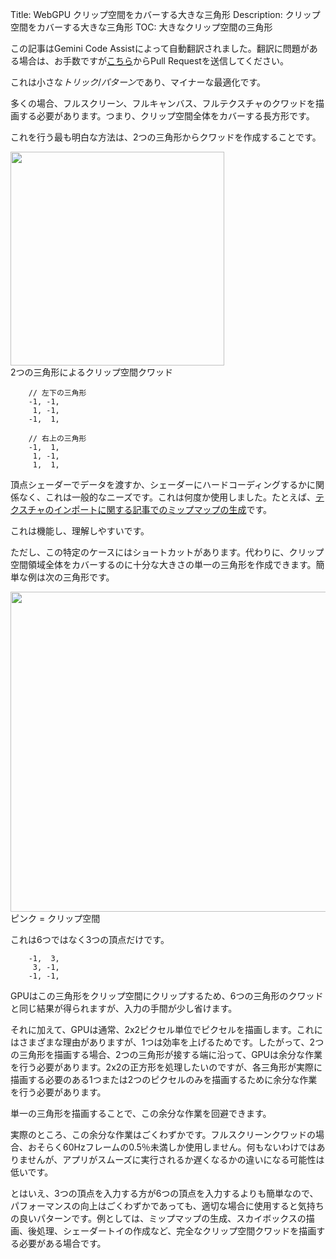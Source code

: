 Title: WebGPU クリップ空間をカバーする大きな三角形
Description: クリップ空間をカバーする大きな三角形
TOC: 大きなクリップ空間の三角形

<div class="warn">この記事はGemini Code Assistによって自動翻訳されました。翻訳に問題がある場合は、お手数ですが<a href="https://github.com/webgpu/webgpufundamentals/pulls">こちら</a>からPull Requestを送信してください。</div>

これは小さな*トリック*/*パターン*であり、マイナーな最適化です。

多くの場合、フルスクリーン、フルキャンバス、フルテクスチャのクワッドを描画する必要があります。つまり、クリップ空間全体をカバーする長方形です。

これを行う最も明白な方法は、2つの三角形からクワッドを作成することです。

<div class="webgpu_center">
  <div>
    <img style="width: 342px;" src="resources/quad-triangles.svg">
    <div>2つの三角形によるクリップ空間クワッド</div>
  </div>
</div>


```
    // 左下の三角形
    -1, -1,
     1, -1,
    -1,  1,

    // 右上の三角形
    -1,  1,
     1, -1,
     1,  1,
```

頂点シェーダーでデータを渡すか、シェーダーにハードコーディングするかに関係なく、これは一般的なニーズです。これは何度か使用しました。たとえば、[テクスチャのインポートに関する記事でのミップマップの生成](webgpu-importing-textures.html)です。

これは機能し、理解しやすいです。

ただし、この特定のケースにはショートカットがあります。代わりに、クリップ空間領域全体をカバーするのに十分な大きさの単一の三角形を作成できます。簡単な例は次の三角形です。

<div class="webgpu_center">
  <div>
    <img style="width: 512px;" src="resources/quad-triangle.svg">
    <div>ピンク = クリップ空間</div>
  </div>
</div>

これは6つではなく3つの頂点だけです。

```
    -1,  3,
     3, -1,
    -1, -1,
```

GPUはこの三角形をクリップ空間にクリップするため、6つの三角形のクワッドと同じ結果が得られますが、入力の手間が少し省けます。

それに加えて、GPUは通常、2x2ピクセル単位でピクセルを描画します。これにはさまざまな理由がありますが、1つは効率を上げるためです。したがって、2つの三角形を描画する場合、2つの三角形が接する端に沿って、GPUは余分な作業を行う必要があります。2x2の正方形を処理したいのですが、各三角形が実際に描画する必要のある1つまたは2つのピクセルのみを描画するために余分な作業を行う必要があります。

単一の三角形を描画することで、この余分な作業を回避できます。

実際のところ、この余分な作業はごくわずかです。フルスクリーンクワッドの場合、おそらく60Hzフレームの0.5％未満しか使用しません。何もないわけではありませんが、アプリがスムーズに実行されるか遅くなるかの違いになる可能性は低いです。

とはいえ、3つの頂点を入力する方が6つの頂点を入力するよりも簡単なので、パフォーマンスの向上はごくわずかであっても、適切な場合に使用すると気持ちの良いパターンです。例としては、ミップマップの生成、スカイボックスの描画、後処理、シェーダートイの作成など、完全なクリップ空間クワッドを描画する必要がある場合です。